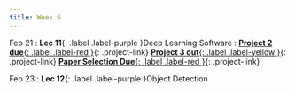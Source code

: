 ```yaml
---
title: Week 6
---
```


Feb 21
: **Lec 11**{: .label .label-purple }Deep Learning Software
: [**Project 2 due**{: .label .label-red }](/projects/#project-2){: .project-link} [**Project 3 out**{: .label .label-yellow }](/projects/#project-3){: .project-link} [**Paper Selection Due**{: .label .label-red }](/projects/#final-project){: .project-link}

Feb 23
: **Lec 12**{: .label .label-purple }Object Detection

<!-- Feb 10
: **Dis 6**{: .label .label-blue }[Tensorflow, Keras, Darknet, etc.](#)
 -->